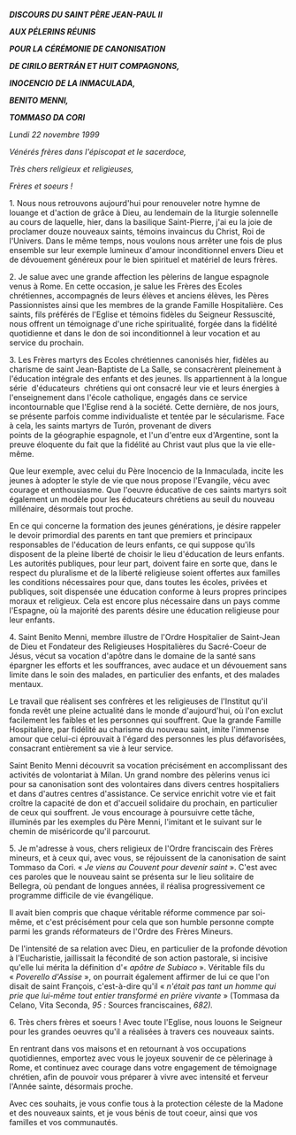 ***DISCOURS DU SAINT PÈRE JEAN-PAUL II***

***AUX PÉLERINS RÉUNIS***

***POUR LA CÉRÉMONIE DE CANONISATION***

***DE CIRILO BERTRÁN ET HUIT COMPAGNONS,***

***INOCENCIO DE LA INMACULADA,***

***BENITO MENNI,***

***TOMMASO DA CORI***

*Lundi 22 novembre 1999*

*Vénérés frères dans l'épiscopat et le sacerdoce,*

*Très chers religieux et religieuses,*

*Frères et soeurs !*

1. Nous nous retrouvons aujourd'hui pour renouveler notre hymne de louange et d'action de grâce à Dieu, au lendemain de la liturgie solennelle au cours de laquelle, hier, dans la basilique Saint-Pierre, j'ai eu la joie de proclamer douze nouveaux saints, témoins invaincus du Christ, Roi de l'Univers. Dans le même temps, nous voulons nous arrêter une fois de plus ensemble sur leur exemple lumineux d'amour inconditionnel envers Dieu et de dévouement généreux pour le bien spirituel et matériel de leurs frères.

2. Je salue avec une grande affection les pèlerins de langue espagnole venus à Rome. En cette occasion, je salue les Frères des Ecoles chrétiennes, accompagnés de leurs élèves et anciens élèves, les Pères Passionnistes ainsi que les membres de la grande Famille Hospitalière. Ces saints, fils préférés de l'Eglise et témoins fidèles du Seigneur Ressuscité, nous offrent un témoignage d'une riche spiritualité, forgée dans la fidélité quotidienne et dans le don de soi inconditionnel à leur vocation et au service du prochain.

3. Les Frères martyrs des Ecoles chrétiennes canonisés hier, fidèles au charisme de saint Jean-Baptiste de La Salle, se consacrèrent pleinement à l'éducation intégrale des enfants et des jeunes. Ils appartiennent à la longue série  d'éducateurs  chrétiens qui ont consacré leur vie et leurs énergies à l'enseignement dans l'école catholique, engagés dans ce service incontournable que l'Eglise rend à la société. Cette dernière, de nos jours, se présente parfois comme individualiste et tentée par le sécularisme. Face à cela, les saints martyrs de Turón, provenant de divers points de la géographie espagnole, et l'un d'entre eux d'Argentine, sont la preuve éloquente du fait que la fidélité au Christ vaut plus que la vie elle-même.

Que leur exemple, avec celui du Père Inocencio de la Inmaculada, incite les jeunes à adopter le style de vie que nous propose l'Evangile, vécu avec courage et enthousiasme. Que l'oeuvre éducative de ces saints martyrs soit également un modèle pour les éducateurs chrétiens au seuil du nouveau millénaire, désormais tout proche.

En ce qui concerne la formation des jeunes générations, je désire rappeler le devoir primordial des parents en tant que premiers et principaux responsables de l'éducation de leurs enfants, ce qui suppose qu'ils disposent de la pleine liberté de choisir le lieu d'éducation de leurs enfants. Les autorités publiques, pour leur part, doivent faire en sorte que, dans le respect du pluralisme et de la liberté religieuse soient offertes aux familles les conditions nécessaires pour que, dans toutes les écoles, privées et publiques, soit dispensée une éducation conforme à leurs propres principes moraux et religieux. Cela est encore plus nécessaire dans un pays comme l'Espagne, où la majorité des parents désire une éducation religieuse pour leur enfants.

4. Saint Benito Menni, membre illustre de l'Ordre Hospitalier de Saint-Jean de Dieu et Fondateur des Religieuses Hospitalières du Sacré-Coeur de Jésus, vécut sa vocation d'apôtre dans le domaine de la santé sans épargner les efforts et les souffrances, avec audace et un dévouement sans limite dans le soin des malades, en particulier des enfants, et des malades mentaux.

Le travail que réalisent ses confrères et les religieuses de l'Institut qu'il fonda revêt une pleine actualité dans le monde d'aujourd'hui, où l'on exclut facilement les faibles et les personnes qui souffrent. Que la grande Famille Hospitalière, par fidélité au charisme du nouveau saint, imite l'immense amour que celui-ci éprouvait à l'égard des personnes les plus défavorisées, consacrant entièrement sa vie à leur service.

Saint Benito Menni découvrit sa vocation précisément en accomplissant des activités de volontariat à Milan. Un grand nombre des pèlerins venus ici pour sa canonisation sont des volontaires dans divers centres hospitaliers et dans d'autres centres d'assistance. Ce service enrichit votre vie et fait croître la capacité de don et d'accueil solidaire du prochain, en particulier de ceux qui souffrent. Je vous encourage à poursuivre cette tâche, illuminés par les exemples du Père Menni, l'imitant et le suivant sur le chemin de miséricorde qu'il parcourut.

5. Je m'adresse à vous, chers religieux de l'Ordre franciscain des Frères mineurs, et à ceux qui, avec vous, se réjouissent de la canonisation de saint Tommaso da Cori. « *Je viens au Couvent pour devenir saint* ». C'est avec ces paroles que le nouveau saint se présenta sur le lieu solitaire de Bellegra, où pendant de longues années, il réalisa progressivement ce programme difficile de vie évangélique.

Il avait bien compris que chaque véritable réforme commence par soi-même, et c'est précisément pour cela que son humble personne compte parmi les grands réformateurs de l'Ordre des Frères Mineurs.

De l'intensité de sa relation avec Dieu, en particulier de la profonde dévotion à l'Eucharistie, jaillissait la fécondité de son action pastorale, si incisive qu'elle lui mérita la définition d'« *apôtre de Subiaco* ». Véritable fils du « *Poverello d'Assise* », on pourrait également affirmer de lui ce que l'on disait de saint François, c'est-à-dire qu'il « *n'était pas tant un homme qui prie que lui-même tout entier transformé en prière vivante* » (Tommasa da Celano, Vita Seconda, *95 :* Sources franciscaines, *682).*

6. Très chers frères et soeurs ! Avec toute l'Eglise, nous louons le Seigneur pour les grandes oeuvres qu'il a réalisées à travers ces nouveaux saints.

En rentrant dans vos maisons et en retournant à vos occupations quotidiennes, emportez avec vous le joyeux souvenir de ce pèlerinage à Rome, et continuez avec courage dans votre engagement de témoignage chrétien, afin de pouvoir vous préparer à vivre avec intensité et ferveur l'Année sainte, désormais proche.

Avec ces souhaits, je vous confie tous à la protection céleste de la Madone et des nouveaux saints, et je vous bénis de tout coeur, ainsi que vos familles et vos communautés.